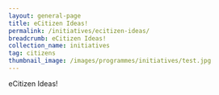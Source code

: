 ```yaml
---
layout: general-page
title: eCitizen Ideas!
permalink: /initiatives/ecitizen-ideas/
breadcrumb: eCitizen Ideas!
collection_name: initiatives
tag: citizens
thumbnail_image: /images/programmes/initiatives/test.jpg
---
```


eCitizen Ideas!